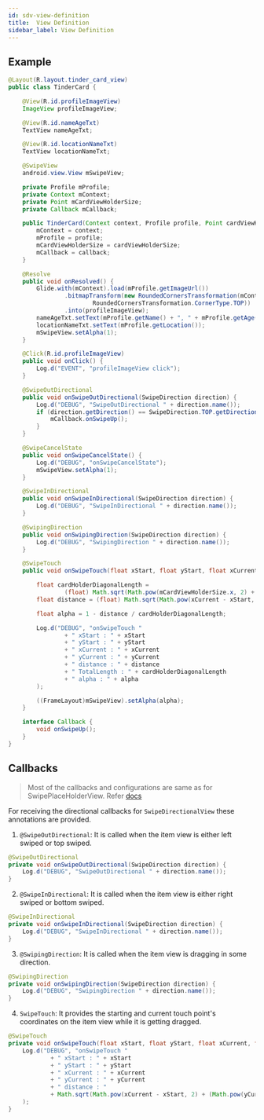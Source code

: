 ```yaml
---
id: sdv-view-definition
title:  View Definition
sidebar_label: View Definition
---
```

## Example

```java
@Layout(R.layout.tinder_card_view)
public class TinderCard {

    @View(R.id.profileImageView)
    ImageView profileImageView;

    @View(R.id.nameAgeTxt)
    TextView nameAgeTxt;

    @View(R.id.locationNameTxt)
    TextView locationNameTxt;

    @SwipeView
    android.view.View mSwipeView;

    private Profile mProfile;
    private Context mContext;
    private Point mCardViewHolderSize;
    private Callback mCallback;

    public TinderCard(Context context, Profile profile, Point cardViewHolderSize, Callback callback) {
        mContext = context;
        mProfile = profile;
        mCardViewHolderSize = cardViewHolderSize;
        mCallback = callback;
    }

    @Resolve
    public void onResolved() {
        Glide.with(mContext).load(mProfile.getImageUrl())
                .bitmapTransform(new RoundedCornersTransformation(mContext, Utils.dpToPx(7), 0,
                        RoundedCornersTransformation.CornerType.TOP))
                .into(profileImageView);
        nameAgeTxt.setText(mProfile.getName() + ", " + mProfile.getAge());
        locationNameTxt.setText(mProfile.getLocation());
        mSwipeView.setAlpha(1);
    }

    @Click(R.id.profileImageView)
    public void onClick() {
        Log.d("EVENT", "profileImageView click");
    }

    @SwipeOutDirectional
    public void onSwipeOutDirectional(SwipeDirection direction) {
        Log.d("DEBUG", "SwipeOutDirectional " + direction.name());
        if (direction.getDirection() == SwipeDirection.TOP.getDirection()) {
            mCallback.onSwipeUp();
        }
    }

    @SwipeCancelState
    public void onSwipeCancelState() {
        Log.d("DEBUG", "onSwipeCancelState");
        mSwipeView.setAlpha(1);
    }

    @SwipeInDirectional
    public void onSwipeInDirectional(SwipeDirection direction) {
        Log.d("DEBUG", "SwipeInDirectional " + direction.name());
    }

    @SwipingDirection
    public void onSwipingDirection(SwipeDirection direction) {
        Log.d("DEBUG", "SwipingDirection " + direction.name());
    }

    @SwipeTouch
    public void onSwipeTouch(float xStart, float yStart, float xCurrent, float yCurrent) {

        float cardHolderDiagonalLength =
                (float) Math.sqrt(Math.pow(mCardViewHolderSize.x, 2) + (Math.pow(mCardViewHolderSize.y, 2)));
        float distance = (float) Math.sqrt(Math.pow(xCurrent - xStart, 2) + (Math.pow(yCurrent - yStart, 2)));

        float alpha = 1 - distance / cardHolderDiagonalLength;

        Log.d("DEBUG", "onSwipeTouch "
                + " xStart : " + xStart
                + " yStart : " + yStart
                + " xCurrent : " + xCurrent
                + " yCurrent : " + yCurrent
                + " distance : " + distance
                + " TotalLength : " + cardHolderDiagonalLength
                + " alpha : " + alpha
        );

        ((FrameLayout)mSwipeView).setAlpha(alpha);
    }

    interface Callback {
        void onSwipeUp();
    }
}
```

## Callbacks
> Most of the callbacks and configurations are same as for SwipePlaceHolderView. Refer [docs](sphv-into.md)

For receiving the directional callbacks for `SwipeDirectionalView` these annotations are provided.

1. `@SwipeOutDirectional`: It is called when the item view is either left swiped or top swiped.
```java
@SwipeOutDirectional
private void onSwipeOutDirectional(SwipeDirection direction) {
    Log.d("DEBUG", "SwipeOutDirectional " + direction.name());
}
```
2. `@SwipeInDirectional`: It is called when the item view is either right swiped or bottom swiped.
```java
@SwipeInDirectional
private void onSwipeInDirectional(SwipeDirection direction) {
    Log.d("DEBUG", "SwipeInDirectional " + direction.name());
}
```
3. `@SwipingDirection`: It is called when the item view is dragging in some direction.
```java
@SwipingDirection
private void onSwipingDirection(SwipeDirection direction) {
    Log.d("DEBUG", "SwipingDirection " + direction.name());
}
```

4. `SwipeTouch`: It provides the starting and current touch point's coordinates on the item view while it is getting dragged.
```java
@SwipeTouch
private void onSwipeTouch(float xStart, float yStart, float xCurrent, float yCurrent) {
    Log.d("DEBUG", "onSwipeTouch "
            + " xStart : " + xStart
            + " yStart : " + yStart
            + " xCurrent : " + xCurrent
            + " yCurrent : " + yCurrent
            + " distance : "
            + Math.sqrt(Math.pow(xCurrent - xStart, 2) + (Math.pow(yCurrent - yStart, 2)))
    );
}
```

